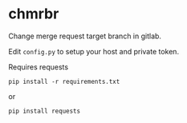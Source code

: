 # chmrbr
Change merge request target branch in gitlab.


Edit `config.py` to setup your host and private token.

Requires requests

```
pip install -r requirements.txt
```
or 
```
pip install requests
```
